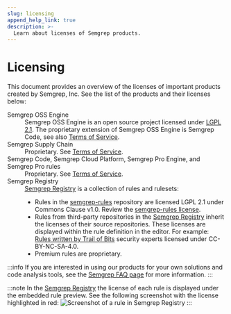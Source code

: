 ```yaml
---
slug: licensing
append_help_link: true
description: >-
  Learn about licenses of Semgrep products.
---
```


# Licensing

This document provides an overview of the licenses of important products created by Semgrep, Inc. See the list of the products and their licenses below:

<dl>
  <dt>Semgrep OSS Engine</dt>
    <dd>Semgrep OSS Engine is an open source project licensed under <a href="https://github.com/returntocorp/semgrep/blob/develop/LICENSE">LGPL 2.1</a>. The proprietary extension of Semgrep OSS Engine is Semgrep Code, see also <a href="https://semgrep.dev/terms">Terms of Service</a>.</dd>
  <dt>Semgrep Supply Chain</dt>
    <dd>Proprietary. See <a href="https://semgrep.dev/terms">Terms of Service</a>.</dd>
  <dt>Semgrep Code, Semgrep Cloud Platform, Semgrep Pro Engine, and Semgrep Pro rules</dt>
    <dd>Proprietary. See <a href="https://semgrep.dev/terms">Terms of Service</a>.</dd> 
  <dt>Semgrep Registry</dt>
    <dd>
    <a href="https://semgrep.dev/explore">Semgrep Registry</a> is a collection of rules and rulesets:
    <ul>
    <li>Rules in the <a href="https://github.com/returntocorp/semgrep-rules">semgrep-rules</a> repository are licensed LGPL 2.1 under Commons Clause v1.0. Review the <a href="https://github.com/returntocorp/semgrep-rules/blob/develop/LICENSE#L10">semgrep-rules license</a>.</li>
    <li>Rules from third-party repositories in the <a href="https://semgrep.dev/explore">Semgrep Registry</a> inherit the licenses of their source repositories. These licenses are displayed within the rule definition in the editor. For example: <a href="https://semgrep.dev/p/trailofbits">Rules written by Trail of Bits</a> security experts licensed under CC-BY-NC-SA-4.0.</li>
    <li>Premium rules are proprietary.</li>
    </ul>
    </dd>
</dl>

:::info
If you are interested in using our products for your own solutions and code analysis tools, see the [Semgrep FAQ page](/faq/#how-are-semgrep-and-its-rules-licensed) for more information.
:::

:::note
In the [Semgrep Registry](https://semgrep.dev/explore) the license of each rule is displayed under the embedded rule preview. See the following screenshot with the license highlighted in red:
![Screenshot of a rule in Semgrep Registry](/img/semgrep-registry-license.png)
:::
